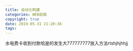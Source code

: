 ```yaml
---
title: 自动化构建
categories: WEB前端
copyright: true
date: 2019-05-31 21:20:38
tags:
---
```

水电费卡收到付款哈是的发生大777777777放入方法rtshjhjhhjj